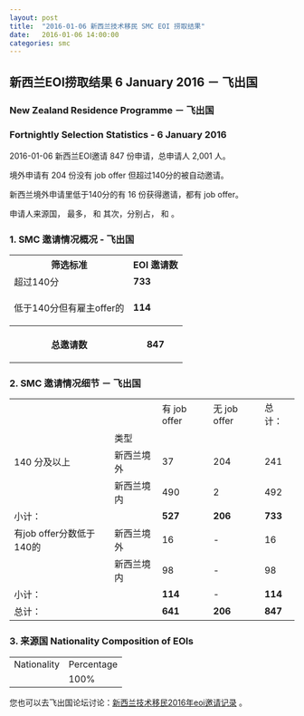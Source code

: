 ```yaml
---
layout: post
title:  "2016-01-06 新西兰技术移民 SMC EOI 捞取结果"
date:   2016-01-06 14:00:00
categories: smc
---
```


## 新西兰EOI捞取结果 6 January 2016 － 飞出国

### New Zealand Residence Programme － 飞出国

### Fortnightly Selection Statistics - 6 January 2016

2016-01-06 新西兰EOI邀请 847 份申请，总申请人 2,001 人。

境外申请有 204 份没有 job offer 但超过140分的被自动邀请。

新西兰境外申请里低于140分的有 16 份获得邀请，都有 job offer。

申请人来源国， 最多， 和  其次，分别占， 和 。

### 1. SMC 邀请情况概况 - 飞出国

<table>
<tr>
<th>筛选标准</th>
<th>EOI 邀请数</th></tr>
<tr>
<td>超过140分</td>
<td><b>733</b></td></tr>
<tr>
<td>
<p>低于140分但有雇主offer的</p></td>
<td><b>114</b></td></tr>
<tr>
<th>
<p>总邀请数</p></th>
<th>
<p><b>847</b></p></th></tr></table>

### 2. SMC 邀请情况细节 － 飞出国

<table>
<tr>
<td/>
<td/>
<td>有 job offer</td>
<td>无 job offer</td>
<td>总计：</td></tr>
<tr>
<td/>
<td>类型</td>
<td/>
<td/>
<td/>
</tr>
<tr>
<td>140 分及以上</td>
<td>新西兰境外</td>
<td>37</td>
<td>204</td>
<td>241</td>
</tr>
<tr>
<td/>
<td>新西兰境内</td>
<td>490</td>
<td>2</td>
<td>492</td>
</tr>
<tr>
<td>小计：</td>
<td/>
<td><b>527</b></td>
<td><b>206</b></td>
<td><b>733</b></td>
</tr>
<tr>
<td>有job offer分数低于140的</td>
<td>新西兰境外</td>
<td>16</td>
<td>-</td>
<td>16</td>
</tr>
<tr>
<td/><td>新西兰境内</td>
<td>98</td>
<td>-</td>
<td>98</td>
</tr>
<tr>
<td>小计：</td>
<td/>
<td><b>114</b></td>
<td>-</td>
<td><b>114</b></td>
</tr>
<tr>
<td>总计：</td>
<td/>
<td><b>641</b></td>
<td><b>206</b></td>
<td><b>847</b></td>
</tr>
</table>

### 3. 来源国 Nationality Composition of EOIs

<table>
<tr>
<td>Nationality</td>
<td>Percentage</td>
</tr>

<tr>
<td/>
<td>100%</td>
</tr>
</table>

您也可以去飞出国论坛讨论：[新西兰技术移民2016年eoi邀请记录](http://bbs.fcgvisa.com/t/2016-eoi/8622) 。

